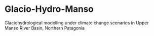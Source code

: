 # Glacio-Hydro-Manso
Glaciohydrological modelling under climate change scenarios in Upper Manso River Basin, Northern Patagonia
